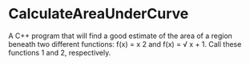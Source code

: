 # CalculateAreaUnderCurve
 A C++ program that will find a good estimate of the area of a region beneath two different functions: f(x) = x 2 and f(x) = √ x + 1. Call these functions 1 and 2, respectively.
